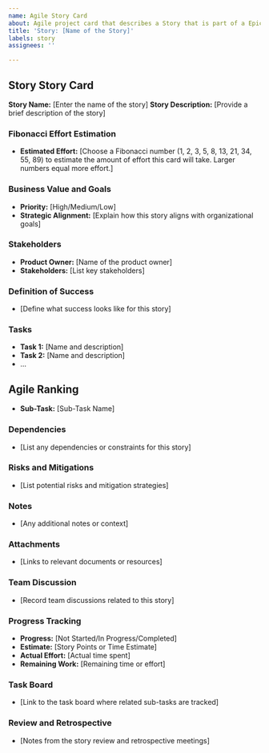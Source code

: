 ```yaml
---
name: Agile Story Card
about: Agile project card that describes a Story that is part of a Epic
title: 'Story: [Name of the Story]'
labels: story
assignees: ''

---
```


## Story Story Card

**Story Name:** [Enter the name of the story]
**Story Description:** [Provide a brief description of the story]

### Fibonacci Effort Estimation

- **Estimated Effort:** [Choose a Fibonacci number (1, 2, 3, 5, 8, 13, 21, 34, 55, 89) to estimate the amount of effort this card will take. Larger numbers equal more effort.]

### Business Value and Goals

- **Priority:** [High/Medium/Low] <!-- Set the priority based on business value -->
- **Strategic Alignment:** [Explain how this story aligns with organizational goals]

### Stakeholders

- **Product Owner:** [Name of the product owner]
- **Stakeholders:** [List key stakeholders]

### Definition of Success

- [Define what success looks like for this story]

### Tasks

- **Task 1:** [Name and description]
- **Task 2:** [Name and description]
- ...

## Agile Ranking

- **Sub-Task:** [Sub-Task Name]

### Dependencies

- [List any dependencies or constraints for this story]

### Risks and Mitigations

- [List potential risks and mitigation strategies]

### Notes

- [Any additional notes or context]

### Attachments

- [Links to relevant documents or resources]

### Team Discussion

- [Record team discussions related to this story]

### Progress Tracking

- **Progress:** [Not Started/In Progress/Completed]
- **Estimate:** [Story Points or Time Estimate]
- **Actual Effort:** [Actual time spent]
- **Remaining Work:** [Remaining time or effort]

### Task Board

- [Link to the task board where related sub-tasks are tracked]

### Review and Retrospective

- [Notes from the story review and retrospective meetings]
